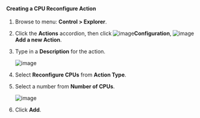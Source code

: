 #### Creating a CPU Reconfigure Action

1. Browse to menu: **Control > Explorer**.

2. Click the **Actions** accordion, then click ![image](../images/1847.png)**Configuration**, ![image](../images/1862.png)**Add a new Action**.

3. Type in a **Description** for the action.

    ![image](../images/1915.png)

4. Select **Reconfigure CPUs** from **Action Type**.

5. Select a number from **Number of CPUs**.

    ![image](../images/1916.png)

6. Click **Add**.
